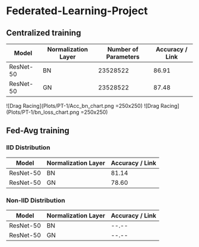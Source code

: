 # Federated-Learning-Project

## Centralized training

| Model       | Normalization Layer | Number of Parameters | Accuracy / Link   |
| ----------- | ------------------- | -------------------- | ----------------- |
| ResNet-50   |        BN           |         23528522     |       86.91       |
| ResNet-50   |        GN           |         23528522     |       87.48       |

![Drag Racing](Plots/PT-1/Acc_bn_chart.png =250x250) 
![Drag Racing](Plots/PT-1/bn_loss_chart.png =250x250)

## Fed-Avg training

### IID Distribution 

| Model       | Normalization Layer | Accuracy / Link   |
| ----------- | ------------------- | ----------------- |
| ResNet-50   |        BN           |       81.14       |
| ResNet-50   |        GN           |       78.60       |

### Non-IID Distribution 

| Model       | Normalization Layer | Accuracy / Link   |
| ----------- | ------------------- | ----------------- |
| ResNet-50   |        BN           |       --.--       |
| ResNet-50   |        GN           |       --.--       |
